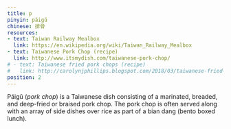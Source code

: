 ```yaml
---
title: p
pinyin: páigǔ
chinese: 排骨
resources: 
- text: Taiwan Railway Mealbox
  link: https://en.wikipedia.org/wiki/Taiwan_Railway_Mealbox
- text: Taiwanese Pork Chop (recipe)
  link: http://www.itsmydish.com/taiwanese-pork-chop/
# - text: Taiwanese fried pork chops (recipe)
#   link: http://carolynjphillips.blogspot.com/2018/03/taiwanese-fried-pork-chops-mustard.html
position: 2
---
```


Páigǔ (*pork chop*) is a Taiwanese dish consisting of a marinated, breaded, and deep-fried or braised pork chop. The pork chop is often served along with an array of side dishes over rice as part of a bian dang (bento boxed lunch).
